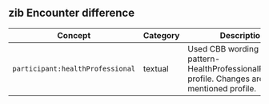 ## zib Encounter difference

| Concept         | Category          | Description                             | 
|-----------------|-------------------|-----------------------------------------|
|`participant:healthProfessional` | textual | Used CBB wording in the pattern-HealthProfessionalReference profile. Changes are in the mentioned profile. | 